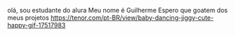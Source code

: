 olá, sou estudante do alura
Meu nome é Guilherme
Espero que goatem dos meus projetos
https://tenor.com/pt-BR/view/baby-dancing-jiggy-cute-happy-gif-17517983
